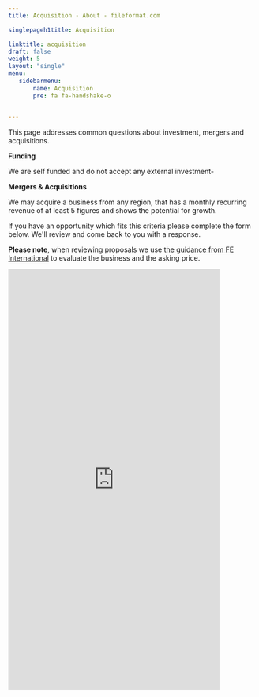 ```yaml
---
title: Acquisition - About - fileformat.com

singlepageh1title: Acquisition

linktitle: acquisition
draft: false
weight: 5
layout: "single"
menu:
   sidebarmenu: 
       name: Acquisition
       pre: fa fa-handshake-o


---
```



<div class="box1">
<p>This page addresses common questions about investment, mergers and acquisitions.</p>
<p><strong>Funding</strong></p>
<p>We are self funded and do not accept any external investment-</p>
<p><strong>Mergers &amp; Acquisitions</strong></p>
<p>We may acquire a business from any region, that has a monthly recurring revenue of at least 5 figures and shows the potential for growth.</p>
<p>If you have an opportunity which fits this criteria please complete the form below. We'll review and come back to you with a response.</p>
<p><strong>Please note</strong>, when reviewing proposals we use <a href="https://feinternational.com/blog/how-do-you-value-an-online-business/" target="_blank" rel="nofollow noopener noreferrer">the guidance from FE International</a> to evaluate the business and the asking price. </p>
<iframe src="https://form.aspose.com/f/embed/607afc77de48ac478488c36e" width="85%" height="850px" frameborder="0"></iframe></div>
